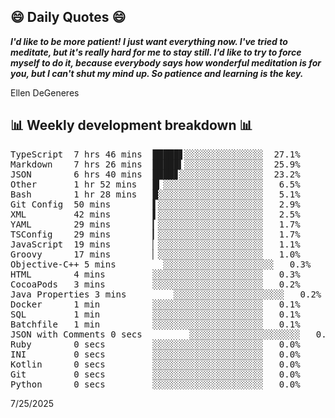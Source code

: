 ## 😄 Daily Quotes 😄

_**I'd like to be more patient! I just want everything now. I've tried to meditate, but it's really hard for me to stay still. I'd like to try to force myself to do it, because everybody says how wonderful meditation is for you, but I can't shut my mind up. So patience and learning is the key.**_

Ellen DeGeneres



## 📊 Weekly development breakdown 📊

<pre>TypeScript  7 hrs 46 mins  █████▋░░░░░░░░░░░░░░░  27.1%
Markdown    7 hrs 26 mins  █████▍░░░░░░░░░░░░░░░  25.9%
JSON        6 hrs 40 mins  ████▊░░░░░░░░░░░░░░░░  23.2%
Other       1 hr 52 mins   █▎░░░░░░░░░░░░░░░░░░░   6.5%
Bash        1 hr 28 mins   █░░░░░░░░░░░░░░░░░░░░   5.1%
Git Config  50 mins        ▌░░░░░░░░░░░░░░░░░░░░   2.9%
XML         42 mins        ▌░░░░░░░░░░░░░░░░░░░░   2.5%
YAML        29 mins        ▎░░░░░░░░░░░░░░░░░░░░   1.7%
TSConfig    29 mins        ▎░░░░░░░░░░░░░░░░░░░░   1.7%
JavaScript  19 mins        ▏░░░░░░░░░░░░░░░░░░░░   1.1%
Groovy      17 mins        ▏░░░░░░░░░░░░░░░░░░░░   1.0%
Objective-C++ 5 mins         ░░░░░░░░░░░░░░░░░░░░░   0.3%
HTML        4 mins         ░░░░░░░░░░░░░░░░░░░░░   0.3%
CocoaPods   3 mins         ░░░░░░░░░░░░░░░░░░░░░   0.2%
Java Properties 3 mins         ░░░░░░░░░░░░░░░░░░░░░   0.2%
Docker      1 min          ░░░░░░░░░░░░░░░░░░░░░   0.1%
SQL         1 min          ░░░░░░░░░░░░░░░░░░░░░   0.1%
Batchfile   1 min          ░░░░░░░░░░░░░░░░░░░░░   0.1%
JSON with Comments 0 secs         ░░░░░░░░░░░░░░░░░░░░░   0.0%
Ruby        0 secs         ░░░░░░░░░░░░░░░░░░░░░   0.0%
INI         0 secs         ░░░░░░░░░░░░░░░░░░░░░   0.0%
Kotlin      0 secs         ░░░░░░░░░░░░░░░░░░░░░   0.0%
Git         0 secs         ░░░░░░░░░░░░░░░░░░░░░   0.0%
Python      0 secs         ░░░░░░░░░░░░░░░░░░░░░   0.0%</pre>

7/25/2025
